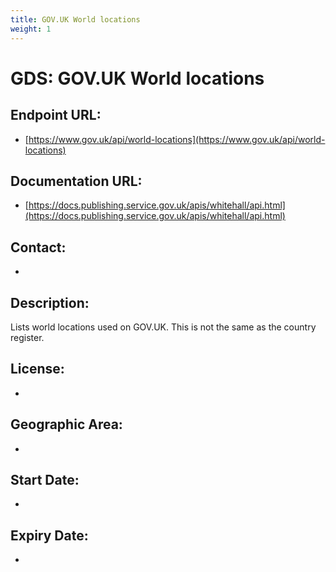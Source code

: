 ```yaml
---
title: GOV.UK World locations
weight: 1
---
```


# GDS: GOV.UK World locations

## Endpoint URL:
 - [https://www.gov.uk/api/world-locations](https://www.gov.uk/api/world-locations)

## Documentation URL:
 - [https://docs.publishing.service.gov.uk/apis/whitehall/api.html](https://docs.publishing.service.gov.uk/apis/whitehall/api.html)

## Contact:
 - [](mailto:)

## Description:
Lists world locations used on GOV.UK. This is not the same as the country register.

## License:
 - 

## Geographic Area:
 - 

## Start Date:
 - 

## Expiry Date:
 - 

